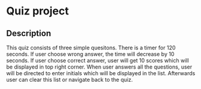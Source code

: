 # Quiz project

## Description

This quiz consists of three simple quesitons. There is a timer for 120 seconds. If user choose wrong answer, the time will decrease by 10 seconds. If user choose correct answer, user will get 10 scores which will be displayed in top right corner. When user answers all the questions, user will be directed to enter initials which will be displayed in the list. Afterwards user can clear this list or navigate back to the quiz. 
